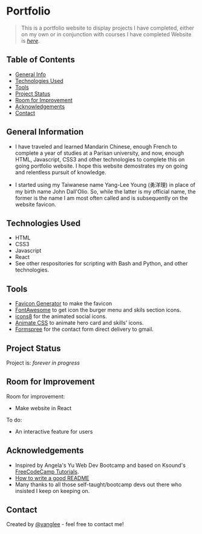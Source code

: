 # Portfolio 
> This is a portfolio website to display projects I have completed, either on my own or in conjunction with courses I have completed
> Website is [_here_](https://celalkincross.github.io/). 

## Table of Contents
* [General Info](#general-information)
* [Technologies Used](#technologies-used)
* [Tools](#tools)
* [Project Status](#project-status)
* [Room for Improvement](#room-for-improvement)
* [Acknowledgements](#acknowledgements)
* [Contact](#contact)



## General Information
- I have traveled and learned Mandarin Chinese, enough French to complete a year of studies at a Parisan university, and now, enough HTML, Javascript, CSS3 and other technologies to complete this on going portfolio website. I hope this website demostrates my on going and relentless pursuit of knowledge. 

- I started using my Taiwanese name Yang-Lee Young (勇洋理) in place of my birth name John Dall'Olio. So, while the latter is my official name, the former is the name I am most often called and is subsequently on the website favicon. 


## Technologies Used
- HTML
- CSS3
- Javascript
- React 
- See other respositories for scripting with Bash and Python, and other technologies.

## Tools
- [Favicon Generator](https://favicon.io/favicon-generator/) to make the favicon
- [FontAwesome](https://fontawesome.com/) to get icon the burger menu and skils section icons.
- [icons8](https://icons8.com/) for the animated social icons.
- [Animate CSS](https://animate.style/) to animate hero card and skills' icons.
- [Formspree](https://formspree.io/) for the contact form direct delivery to gmail.

## Project Status
Project is: _forever in progress_ 

## Room for Improvement
Room for improvement:
- Make website in React

To do:
- An interactive feature for users


## Acknowledgements
- Inspired by Angela's Yu Web Dev Bootcamp and based on Ksound's [FreeCodeCamp Tutorials](https://www.FreeCodeCamp.com). 
- [How to write a good README](https://bulldogjob.com/readme/how-to-write-a-good-readme-for-your-github-project)
- Many thanks to all those self-taught/bootcamp devs out there who insisted I keep on keeping on.


## Contact
Created by [@yanglee](https://celalkincross.github.io/) - feel free to contact me!